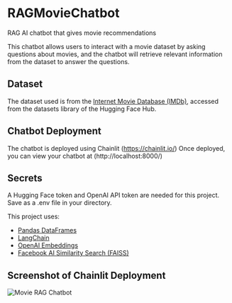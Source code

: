 # RAGMovieChatbot
 RAG AI chatbot that gives movie recommendations

 This chatbot allows users to interact with a movie dataset by asking questions about movies, and the chatbot will retrieve relevant information from the dataset to answer the questions.

## Dataset
 The dataset used is from the [Internet Movie Database (IMDb)](https://huggingface.co/datasets/ShubhamChoksi/IMDB_Movies), accessed from the datasets library of the Hugging Face Hub.

## Chatbot Deployment
  The chatbot is deployed using Chainlit (https://chainlit.io/)
  Once deployed, you can view your chatbot at (http://localhost:8000/)

## Secrets
  A Hugging Face token and OpenAI API token are needed for this project. Save as a .env file in your directory.

This project uses:

- [Pandas DataFrames](https://pandas.pydata.org/docs/reference/io.html)
- [LangChain](https://python.langchain.com/v0.2/docs/introduction/)
- [OpenAI Embeddings](https://python.langchain.com/v0.1/docs/integrations/text_embedding/openai/)
- [Facebook AI Similarity Search (FAISS)](https://python.langchain.com/v0.1/docs/integrations/vectorstores/faiss/)

## Screenshot of Chainlit Deployment
<img src='https://imgur.com/a/Jz4OgCd' title='Movie RAG Chatbot' width='' alt='Movie RAG Chatbot' />
